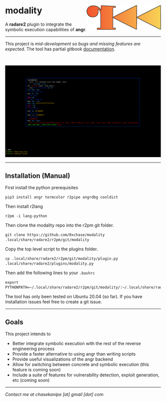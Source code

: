 # modality <img src="docs/logo.png" align="right" alt="logo" width="240">

A **radare2** plugin to integrate the symbolic execution capabilities of **angr**. 

---

This project is *mid-development so bugs and missing features are expected*. The tool has partial gitbook [documentation](https://chasekanipe.gitbook.io/modality/). 

<br>

<p align="center">
  <img src="docs/preview.gif" />
</p>

---

## Installation (Manual)
First install the python prerequisites

```
pip3 install angr termcolor r2pipe angrdbg cooldict
```

Then install r2lang

```
r2pm -i lang-python
```

Then clone the modality repo into the r2pm git folder.

```
git clone https://github.com/0xchase/modality .local/share/radare2/r2pm/git/modality
```

Copy the top level script to the plugins folder.

```
cp .local/share/radare2/r2pm/git/modality/plugin.py .local/share/radare2/plugins/modality.py
```

Then add the following lines to your `.bashrc`

```
export PYTHONPATH=~/.local/share/radare2/r2pm/git/modality/:~/.local/share/radare2/r2pm/git/modality/src:
```

The tool has only been tested on Ubuntu 20.04 (so far). If you have installation issues feel free to create a git issue.

---

## Goals

This project intends to
 - Better integrate symbolic execution with the rest of the reverse engineering process
 - Provide a faster alternative to using angr than writing scripts
 - Provide useful visualizations of the angr backend
 - Allow for switching between concrete and symbolic execution (this feature is coming soon)
 - Include a suite of features for vulnerability detection, exploit generation, etc (coming soon)


---

*Contact me at chasekanipe [at] gmail [dot] com*
